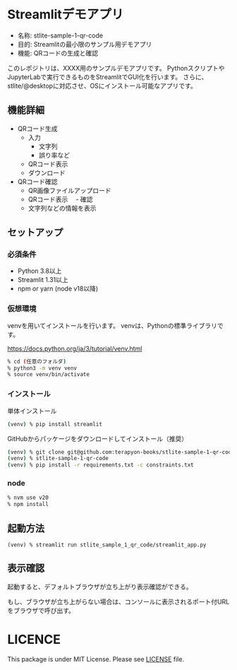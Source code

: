 # Streamlitデモアプリ

- 名称: stlite-sample-1-qr-code
- 目的: Streamlitの最小限のサンプル用デモアプリ
- 機能: QRコードの生成と確認

このレポジトリは、XXXX用のサンプルデモアプリです。
PythonスクリプトやJupyterLabで実行できるものをStreamlitでGUI化を行います。
さらに、stlite/@desktopに対応させ、OSにインストール可能なアプリです。


## 機能詳細

- QRコード生成
  - 入力
    - 文字列
    - 誤り率など
  - QRコード表示
  - ダウンロード
- QRコード確認
  - QR画像ファイルアップロード
  - QRコード表示
　- 確認
  - 文字列などの情報を表示


## セットアップ

### 必須条件

- Python 3.8以上
- Streamlit 1.31以上
- npm or yarn (node v18以降)

### 仮想環境

venvを用いてインストールを行います。
venvは、Pythonの標準ライブラリです。

https://docs.python.org/ja/3/tutorial/venv.html


```sh
% cd (任意のフォルダ)
% python3 -m venv venv
% source venv/bin/activate
```

### インストール

単体インストール

```sh
(venv) % pip install streamlit
```

GitHubからパッケージをダウンロードしてインストール（推奨）

```sh
(venv) % git clone git@github.com:terapyon-books/stlite-sample-1-qr-code.git
(venv) % stlite-sample-1-qr-code
(venv) % pip install -r requirements.txt -c constraints.txt
```

### node

```sh
% nvm use v20
% npm install
```

## 起動方法

```
(venv) % streamlit run stlite_sample_1_qr_code/streamlit_app.py
```

## 表示確認

起動すると、デフォルトブラウザが立ち上がり表示確認ができる。

もし、ブラウザが立ち上がらない場合は、コンソールに表示されるポート付URLをブラウザで呼び出す。


# LICENCE

This package is under MIT License.
Please see [LICENSE](LICENSE) file.
